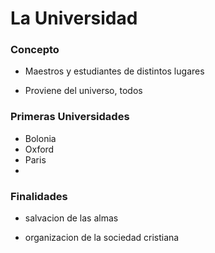 # La Universidad
### Concepto

- Maestros y estudiantes de distintos lugares

- Proviene del universo, todos

### Primeras Universidades
 - Bolonia
 - Oxford
 - Paris
 -  

###  Finalidades

- salvacion de las almas

- organizacion de la sociedad cristiana
<!--stackedit_data:
eyJoaXN0b3J5IjpbLTQ1MDA0NDgwNSwxNTI4NDEyOTcyXX0=
-->